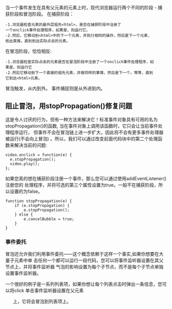 当一个事件发生在具有父元素的元素上时，现代浏览器运行两个不同的阶段 - 
捕获阶段和冒泡阶段。 在捕获阶段：

    -1.浏览器检查元素的最外层祖先<html>，是否在捕获阶段中注册了
    一个onclick事件处理程序，如果是，则运行它。
    -2.然后，它移动到<html>中的下一个元素，并执行相同的操作，然后是下一个元素，
    依此类推，直到到达实际点击的元素。

在冒泡阶段，恰恰相反:

    -1.浏览器检查实际点击的元素是否在冒泡阶段中注册了一个onclick事件处理程序，如
    果是，则运行它
    -2.然后它移动到下一个直接的祖先元素，并做同样的事情，然后是下一个，等等，直到
    它到达<html>元素。
冒泡触发，从内到外。
事件捕捉则是从外进到内。

## 阻止冒泡，用stopPropagation()修复问题

这是令人讨厌的行为，但有一种方法来解决它！标准事件对象具有可用的名为 
stopPropagation()的函数, 
当在事件对象上调用该函数时，它只会让当前事件处理程序运行，
但事件不会在冒泡链上进一步扩大，因此将不会有更多事件处理器被运行(不会向上冒泡)
。所以，我们可以通过改变前面代码块中的第二个处理函数来解决当前的问题:

	video.onclick = function(e) {
	  e.stopPropagation();
	  video.play();
	};
如果您真的想在捕获阶段注册一个事件，那么您可以通过使用addEventListener()注册您的
处理程序，并将可选的第三个属性设置为true。一般不在捕获阶段，所以设置的为false。

    function stopPropagation(e) {
        if (e.stopPropagation) {
            e.stopPropagation();
        } else {
            e.cancelBubble = true;
        }
    }

### 事件委托

冒泡还允许我们利用事件委托——这个概念依赖于这样一个事实,如果你想要在大量子元素中单
击任何一个都可以运行一段代码，您可以将事件监听器设置在其父节点上，并将事件监听器
气泡的影响设置为每个子节点，而不是每个子节点单独设置事件监听器。

一个很好的例子是一系列列表项，如果你想让每个列表点击时弹出一条信息，您可以将click
单击事件监听器设置在父元素<ul>上，它将会冒泡到列表项上。